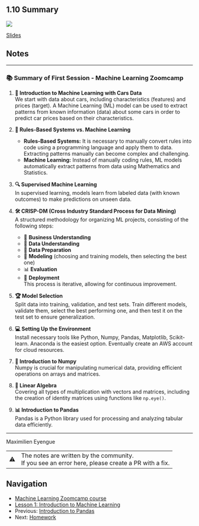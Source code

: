 ## 1.10 Summary

<a href="https://www.youtube.com/watch?v=VRrEEVeJ440&list=PL3MmuxUbc_hIhxl5Ji8t4O6lPAOpHaCLR&index=10"><img src="images/thumbnail-1-10.jpg"></a>

[Slides](https://www.slideshare.net/AlexeyGrigorev/ml-zoomcamp-110-summary)


## Notes
---

### 📚 Summary of First Session - Machine Learning Zoomcamp

1. **🚗 Introduction to Machine Learning with Cars Data**  
   We start with data about cars, including characteristics (features) and prices (target). A Machine Learning (ML) model can be used to extract patterns from known information (data) about some cars in order to predict car prices based on their characteristics.

2. **🧠 Rules-Based Systems vs. Machine Learning**  
   - **Rules-Based Systems:** It is necessary to manually convert rules into code using a programming language and apply them to data. Extracting patterns manually can become complex and challenging.  
   - **Machine Learning:** Instead of manually coding rules, ML models automatically extract patterns from data using Mathematics and Statistics.

3. **🔍 Supervised Machine Learning**  
   In supervised learning, models learn from labeled data (with known outcomes) to make predictions on unseen data.

4. **🛠️ CRISP-DM (Cross Industry Standard Process for Data Mining)**  
   A structured methodology for organizing ML projects, consisting of the following steps:  
   - 💼 **Business Understanding**  
   - 🔎 **Data Understanding**  
   - 🧹 **Data Preparation**  
   - 🤖 **Modeling** (choosing and training models, then selecting the best one)  
   - 📊 **Evaluation**  
   - 🚀 **Deployment**  
   This process is iterative, allowing for continuous improvement.

5. **🏆 Model Selection**  
   Split data into training, validation, and test sets. Train different models, validate them, select the best performing one, and then test it on the test set to ensure generalization.

6. **💻 Setting Up the Environment**  
   Install necessary tools like Python, Numpy, Pandas, Matplotlib, Scikit-learn. Anaconda is the easiest option. Eventually create an AWS account for cloud resources.

7. **🔢 Introduction to Numpy**  
   Numpy is crucial for manipulating numerical data, providing efficient operations on arrays and matrices.

8. **🔗 Linear Algebra**  
   Covering all types of multiplication with vectors and matrices, including the creation of identity matrices using functions like `np.eye()`.

9. **📊 Introduction to Pandas**  
   Pandas is a Python library used for processing and analyzing tabular data efficiently.

---
Maximilien Eyengue

<table>
   <tr>
      <td>⚠️</td>
      <td>
         The notes are written by the community. <br>
         If you see an error here, please create a PR with a fix.
      </td>
   </tr>
</table>


## Navigation

* [Machine Learning Zoomcamp course](../)
* [Lesson 1: Introduction to Machine Learning](./)
* Previous: [Introduction to Pandas](09-pandas.md)
* Next: [Homework](homework.md)
